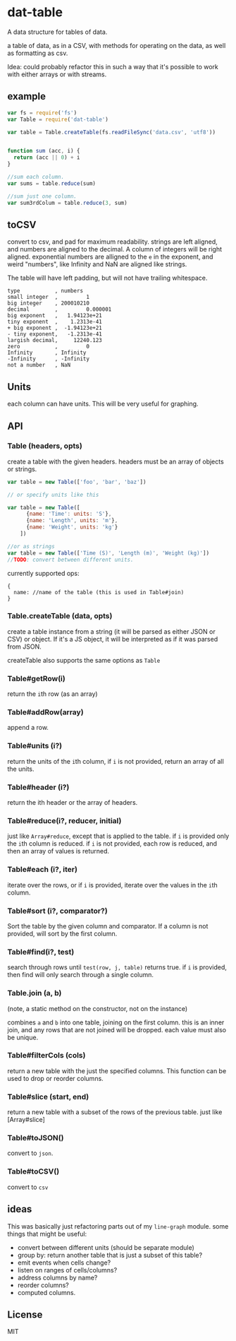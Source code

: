 # dat-table

A data structure for tables of data.

a table of data, as in a CSV, with methods for operating on the data,
as well as formatting as csv.


Idea: could probably refactor this in such a way that it's possible to work with
either arrays or with streams.

## example
``` js
var fs = require('fs')
var Table = require('dat-table')

var table = Table.createTable(fs.readFileSync('data.csv', 'utf8'))


function sum (acc, i) {
  return (acc || 0) + i
}

//sum each column.
var sums = table.reduce(sum)

//sum just one column.
var sum3rdColum = table.reduce(3, sum)
```

## toCSV

convert to csv, and pad for maximum readability.
strings are left aligned, and numbers are aligned to
the decimal. A column of integers will be right aligned.
exponential numbers are alligned to the `e` in the exponent,
and weird "numbers", like Infinity and NaN are aligned like strings.

The table will have left padding, but will not have trailing whitespace.
```
type           , numbers
small integer  ,         1
big integer    , 200010210
decimal        ,         0.000001
big exponent   ,   1.94123e+21
tiny exponent  ,    1.2313e-41
+ big exponent ,  -1.94123e+21
- tiny exponent,   -1.2313e-41
largish decimal,     12240.123
zero           ,         0
Infinity       , Infinity
-Infinity      , -Infinity
not a number   , NaN
```

## Units

each column can have units.
This will be very useful for graphing.

## API

### Table (headers, opts)

create a table with the given headers.
headers must be an array of objects or strings.

``` js
var table = new Table(['foo', 'bar', 'baz'])

// or specify units like this

var table = new Table([
      {name: 'Time': units: 'S'},
      {name: 'Length', units: 'm'},
      {name: 'Weight', units: 'kg'}
    ])

//or as strings
var table = new Table(['Time (S)', 'Length (m)', 'Weight (kg)'])
//TODO: convert between different units.
```

currently supported ops:
```
{
  name: //name of the table (this is used in Table#join)
}
```

### Table.createTable (data, opts)

create a table instance from a string (it will be parsed as either JSON or CSV) or object.
If it's a JS object, it will be interpreted as if it was parsed from JSON.

createTable also supports the same options as `Table`

### Table#getRow(i)

return the `i`th row (as an array)

### Table#addRow(array)

append a row.

### Table#units (i?)

return the units of the `i`th column,
if `i` is not provided, return an array of all the units.

### Table#header (i?)

return the ith header or the array of headers.

### Table#reduce(i?, reducer, initial)

just like `Array#reduce`, except that is applied to the table.
if `i` is provided only the `i`th column is reduced.
if `i` is not provided, each row is reduced, and then an array of values is returned.

### Table#each (i?, iter)

iterate over the rows, or if `i` is provided,
iterate over the values in the `i`th column.


### Table#sort (i?, comparator?)

Sort the table by the given column and comparator.
If a column is not provided, will sort by the first column.

### Table#find(i?, test)

search through rows until `test(row, j, table)` returns true.
if `i` is provided, then find will only search through a single column.

### Table.join (a, b)

(note, a static method on the constructor, not on the instance)

combines `a` and `b` into one table, joining on the first column.
this is an inner join, and any rows that are not joined will be dropped.
each value must also be unique.

### Table#filterCols (cols)

return a new table with the just the specified columns.
This function can be used to drop or reorder columns.

### Table#slice (start, end)

return a new table with a subset of the rows of the previous table.
just like [Array#slice]

### Table#toJSON()

convert to `json`.

### Table#toCSV()

convert to `csv`

## ideas

This was basically just refactoring parts out of my `line-graph` module.
some things that might be useful:

* convert between different units (should be separate module)
* group by: return another table that is just a subset of this table?
* emit events when cells change?
* listen on ranges of cells/columns?
* address columns by name?
* reorder columns?
* computed columns.

## License

MIT
